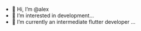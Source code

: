 - 👋 Hi, I’m @alex
- 👀 I’m interested in development...
- 🌱 I’m currently an intermediate flutter developer ...

<!---
amatobi/amatobi is a ✨ special ✨ repository because its `README.md` (this file) appears on your GitHub profile.
You can click the Preview link to take a look at your changes.
--->
